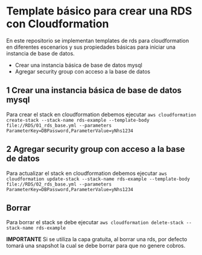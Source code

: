 # Template básico para crear una RDS con Cloudformation

En este repositorio se implementan templates de rds para cloudformation en diferentes escenarios y sus propiedades básicas para iniciar una instancia de base de datos.

- Crear una instancia básica de base de datos mysql
- Agregar security group con acceso a la base de datos

## 1 Crear una instancia básica de base de datos mysql

Para crear el stack en cloudformation debemos ejecutar `aws cloudformation create-stack --stack-name rds-example --template-body file://RDS/01_rds_base.yml --parameters ParameterKey=DBPassword,ParameterValue=yNhs1234`

## 2 Agregar security group con acceso a la base de datos

Para actualizar el stack en cloudformation debemos ejecutar `aws cloudformation update-stack --stack-name rds-example --template-body file://RDS/02_rds_base.yml --parameters ParameterKey=DBPassword,ParameterValue=yNhs1234`

## Borrar

Para borrar el stack se debe ejecutar `aws cloudformation delete-stack --stack-name rds-example` 

**IMPORTANTE**
Si se utiliza la capa gratuita, al borrar una rds, por defecto tomará una snapshot la cual se debe borrar para que no genere cobros.